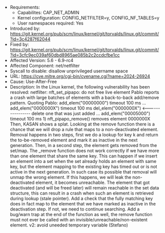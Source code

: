 - Requirements:
    - Capabilites: CAP_NET_ADMIN
    - Kernel configuration: CONFIG_NETFILTER=y, CONFIG_NF_TABLES=y
    - User namespaces required: Yes
- Introduced by: https://git.kernel.org/pub/scm/linux/kernel/git/torvalds/linux.git/commit/?id=3c4287f62044
- Fixed by: https://git.kernel.org/pub/scm/linux/kernel/git/torvalds/linux.git/commit/?id=3cfc9ec039af60dbd8965ae085b2c2ccdcfbe1cc
- Affected Version: 5.6 - 6.9-rc4
- Affected Component: net/netfilter
- Syscall to disable: disallow unprivileged username space
- URL: https://cve.mitre.org/cgi-bin/cvename.cgi?name=2024-26924
- Cause: Use-After-Free
- Description: In the Linux kernel, the following vulnerability has been resolved: netfilter: nft_set_pipapo: do not free live element Pablo reports a crash with large batches of elements with a back-to-back add/remove pattern. Quoting Pablo: add_elem("00000000") timeout 100 ms ... add_elem("0000000X") timeout 100 ms del_elem("0000000X") <---------------- delete one that was just added ... add_elem("00005000") timeout 100 ms 1) nft_pipapo_remove() removes element 0000000X Then, KASAN shows a splat. Looking at the remove function there is a chance that we will drop a rule that maps to a non-deactivated element. Removal happens in two steps, first we do a lookup for key k and return the to-be-removed element and mark it as inactive in the next generation. Then, in a second step, the element gets removed from the set/map. The _remove function does not work correctly if we have more than one element that share the same key. This can happen if we insert an element into a set when the set already holds an element with same key, but the element mapping to the existing key has timed out or is not active in the next generation. In such case its possible that removal will unmap the wrong element. If this happens, we will leak the non-deactivated element, it becomes unreachable. The element that got deactivated (and will be freed later) will remain reachable in the set data structure, this can result in a crash when such an element is retrieved during lookup (stale pointer). Add a check that the fully matching key does in fact map to the element that we have marked as inactive in the deactivation step. If not, we need to continue searching. Add a bug/warn trap at the end of the function as well, the remove function must not ever be called with an invisible/unreachable/non-existent element. v2: avoid uneeded temporary variable (Stefano)
